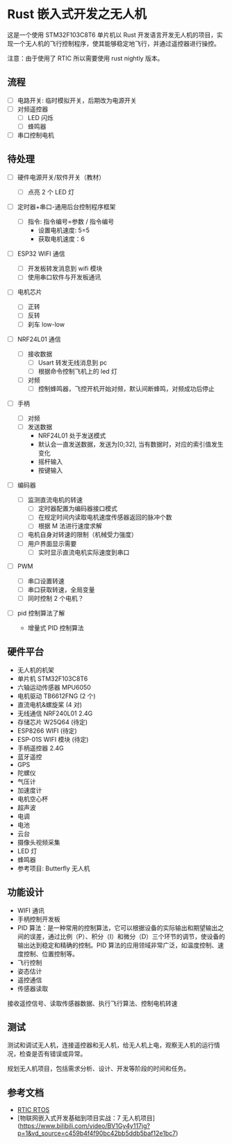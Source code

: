 # Rust 嵌入式开发之无人机

这是一个使用 STM32F103C8T6 单片机以 Rust 开发语言开发无人机的项目，实现一个无人机的飞行控制程序，使其能够稳定地飞行，并通过遥控器进行操控。

注意：由于使用了 RTIC 所以需要使用 rust nightly 版本。

## 流程

- [ ] 电路开关: 临时模拟开关，后期改为电源开关
- [ ] 对频遥控器
  - [ ] LED 闪烁
  - [ ] 蜂鸣器
- [ ] 串口控制电机

## 待处理

- [ ] 硬件电源开关/软件开关（教材）
  - [ ] 点亮 2 个 LED 灯
- [ ] 定时器+串口-通用后台控制程序框架

  - [ ] 指令: 指令编号=参数 / 指令编号
    - 设置电机速度: 5=5
    - 获取电机速度：6

- [ ] ESP32 WIFI 通信
  - [ ] 开发板转发消息到 wifi 模块
  - [ ] 使用串口软件与开发板通讯
- [ ] 电机芯片
  - [ ] 正转
  - [ ] 反转
  - [ ] 刹车 low-low
- [ ] NRF24L01 通信
  - [ ] 接收数据
    - [ ] Usart 转发无线消息到 pc
    - [ ] 根据命令控制飞机上的 led 灯
  - [ ] 对频
    - [ ] 控制蜂鸣器，飞控开机开始对频，默认间断蜂鸣，对频成功后停止
- [ ] 手柄

  - [ ] 对频
  - [ ] 发送数据
    - NRF24L01 处于发送模式
    - 默认会一直发送数据，发送为[0;32], 当有数据时，对应的索引值发生变化
    - 摇杆输入
    - 按键输入

- [ ] 编码器

  - [ ] 监测直流电机的转速
    - [ ] 定时器配置为编码器接口模式
    - [ ] 在规定时间内读取电机速度传感器返回的脉冲个数
    - [ ] 根据 M 法进行速度求解
  - [ ] 电机自身对转速的限制（机械受力强度）
  - [ ] 用户界面显示需要
    - [ ] 实时显示直流电机实际速度到串口

- [ ] PWM

  - [ ] 串口设置转速
  - [ ] 串口获取转速，全局变量
  - [ ] 同时控制 2 个电机？

- [ ] pid 控制算法了解
  - 增量式 PID 控制算法

## 硬件平台

- 无人机的机架
- 单片机 STM32F103C8T6
- 六轴运动传感器 MPU6050
- 电机驱动 TB6612FNG (2 个)
- 直流电机&螺旋桨 (4 对)
- 无线通信 NRF240L01 2.4G
- 存储芯片 W25Q64 (待定)
- ESP8266 WIFI (待定)
- ESP-01S WIFI 模块 (待定)
- 手柄遥控器 2.4G
- 蓝牙遥控
- GPS
- 陀螺仪
- 气压计
- 加速度计
- 电机空心杯
- 超声波
- 电调
- 电池
- 云台
- 摄像头视频采集
- LED 灯
- 蜂鸣器
- 参考项目: Butterfly 无人机

## 功能设计

- WIFI 通讯
- 手柄控制开发板
- PID 算法：是一种常用的控制算法，它可以根据设备的实际输出和期望输出之间的误差，通过比例（P）、积分（I）和微分（D）三个环节的调节，使设备的输出达到稳定和精确的控制。PID 算法的应用领域非常广泛，如温度控制、速度控制、位置控制等。
- 飞行控制
- 姿态估计
- 遥控通信
- 传感器读取

接收遥控信号、读取传感器数据、执行飞行算法、控制电机转速

## 测试

测试和调试无人机，连接遥控器和无人机，给无人机上电，观察无人机的运行情况，检查是否有错误或异常。

规划无人机项目，包括需求分析、设计、开发等阶段的时间和任务。

## 参考文档

- [RTIC RTOS](https://rtic.rs/2/book/en/preface.html)
- [物联网嵌入式开发基础到项目实战：7 无人机项目] (https://www.bilibili.com/video/BV1Gy4y117jg?p=1&vd_source=c459b4f4f90bc42bb5ddb5baf12e1bc7)
